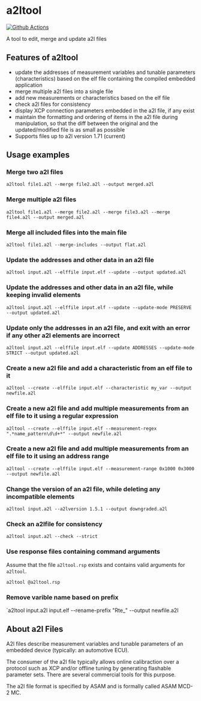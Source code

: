 # a2ltool

[![Github Actions](https://github.com/DanielT/a2ltool/actions/workflows/CI.yml/badge.svg)](https://github.com/DanielT/a2ltool/actions)

A tool to edit, merge and update a2l files

## Features of a2ltool

- update the addresses of measurement variables and tunable parameters (characteristics) based on the elf file containing the compiled embedded application
- merge multiple a2l files into a single file
- add new measurements or characteristics based on the elf file
- check a2l files for consistency
- display XCP connection parameters embedded in the a2l file, if any exist
- maintain the formatting and ordering of items in the a2l file during manipulation, so that the diff between the original and the updated/modified file is as small as possible
- Supports files up to a2l version 1.71 (current)

## Usage examples

### Merge two a2l files

`a2ltool file1.a2l --merge file2.a2l --output merged.a2l`

### Merge multiple a2l files

`a2ltool file1.a2l --merge file2.a2l --merge file3.a2l --merge file4.a2l --output merged.a2l`

### Merge all included files into the main file

`a2ltool file1.a2l --merge-includes --output flat.a2l`

### Update the addresses and other data in an a2l file

`a2ltool input.a2l --elffile input.elf --update --output updated.a2l`

### Update the addresses and other data in an a2l file, while keeping invalid elements

`a2ltool input.a2l --elffile input.elf --update --update-mode PRESERVE --output updated.a2l`

### Update only the addresses in an a2l file, and exit with an error if any other a2l elements are incorrect

`a2ltool input.a2l --elffile input.elf --update ADDRESSES --update-mode STRICT --output updated.a2l`

### Create a new a2l file and add a characteristic from an elf file to it

`a2ltool --create --elffile input.elf --characteristic my_var --output newfile.a2l`

### Create a new a2l file and add multiple measurements from an elf file to it using a regular expression

`a2ltool --create --elffile input.elf --measurement-regex ".*name_pattern\d\d+*" --output newfile.a2l`

### Create a new a2l file and add multiple measurements from an elf file to it using an address range

`a2ltool --create --elffile input.elf --measurement-range 0x1000 0x3000 --output newfile.a2l`

### Change the version of an a2l file, while deleting any incompatible elements

`a2ltool input.a2l --a2lversion 1.5.1 --output downgraded.a2l`

### Check an a2lfile for consistency

`a2ltool input.a2l --check --strict`

### Use response files containing command arguments

Assume that the file `a2ltool.rsp` exists and contains valid arguments for `a2ltool`.

`a2ltool @a2ltool.rsp`

### Remove varible name based on prefix
`a2ltool input.a2l input.elf --rename-prefix "Rte_" --output newfile.a2l
## About a2l Files

A2l files describe measurement variables and tunable parameters of an embedded device (typically: an automotive ECU).

The consumer of the a2l file typically allows online calibraction over a protocol such as XCP and/or offline tuning by generating flashable parameter sets. There are several commercial tools for this purpose.

The a2l file format is specified by ASAM and is formally called ASAM MCD-2 MC.
